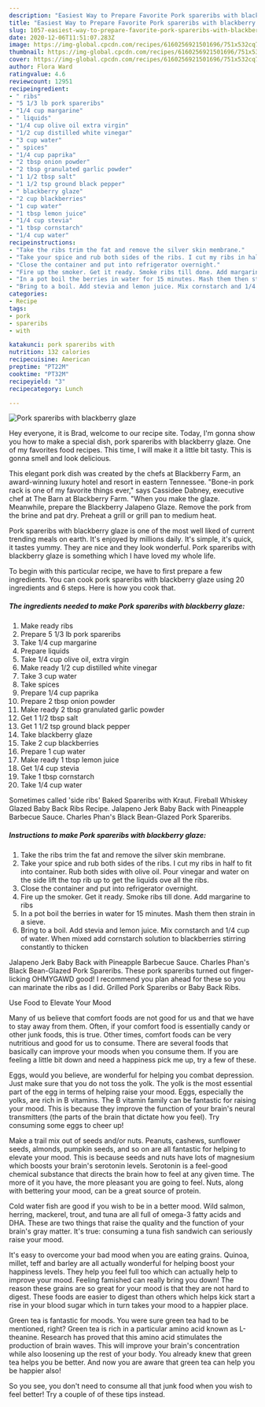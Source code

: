 ```yaml
---
description: "Easiest Way to Prepare Favorite Pork spareribs with blackberry glaze"
title: "Easiest Way to Prepare Favorite Pork spareribs with blackberry glaze"
slug: 1057-easiest-way-to-prepare-favorite-pork-spareribs-with-blackberry-glaze
date: 2020-12-06T11:51:07.283Z
image: https://img-global.cpcdn.com/recipes/6160256921501696/751x532cq70/pork-spareribs-with-blackberry-glaze-recipe-main-photo.jpg
thumbnail: https://img-global.cpcdn.com/recipes/6160256921501696/751x532cq70/pork-spareribs-with-blackberry-glaze-recipe-main-photo.jpg
cover: https://img-global.cpcdn.com/recipes/6160256921501696/751x532cq70/pork-spareribs-with-blackberry-glaze-recipe-main-photo.jpg
author: Flora Ward
ratingvalue: 4.6
reviewcount: 12951
recipeingredient:
- " ribs"
- "5 1/3 lb pork spareribs"
- "1/4 cup margarine"
- " liquids"
- "1/4 cup olive oil extra virgin"
- "1/2 cup distilled white vinegar"
- "3 cup water"
- " spices"
- "1/4 cup paprika"
- "2 tbsp onion powder"
- "2 tbsp granulated garlic powder"
- "1 1/2 tbsp salt"
- "1 1/2 tsp ground black pepper"
- " blackberry glaze"
- "2 cup blackberries"
- "1 cup water"
- "1 tbsp lemon juice"
- "1/4 cup stevia"
- "1 tbsp cornstarch"
- "1/4 cup water"
recipeinstructions:
- "Take the ribs trim the fat and remove the silver skin membrane."
- "Take your spice and rub both sides of the ribs. I cut my ribs in half to fit into container. Rub both sides with olive oil. Pour vinegar and water on the side lift the top rib up to get the liquids ove all the ribs."
- "Close the container and put into refrigerator overnight."
- "Fire up the smoker. Get it ready. Smoke ribs till done. Add margarine to ribs"
- "In a pot boil the berries in water for 15 minutes. Mash them then strain in a sieve."
- "Bring to a boil. Add stevia and lemon juice. Mix cornstarch and 1/4 cup of water. When mixed add cornstarch solution to blackberries stirring constantly to thicken"
categories:
- Recipe
tags:
- pork
- spareribs
- with

katakunci: pork spareribs with 
nutrition: 132 calories
recipecuisine: American
preptime: "PT22M"
cooktime: "PT32M"
recipeyield: "3"
recipecategory: Lunch

---
```



![Pork spareribs with blackberry glaze](https://img-global.cpcdn.com/recipes/6160256921501696/751x532cq70/pork-spareribs-with-blackberry-glaze-recipe-main-photo.jpg)

Hey everyone, it is Brad, welcome to our recipe site. Today, I'm gonna show you how to make a special dish, pork spareribs with blackberry glaze. One of my favorites food recipes. This time, I will make it a little bit tasty. This is gonna smell and look delicious.

This elegant pork dish was created by the chefs at Blackberry Farm, an award-winning luxury hotel and resort in eastern Tennessee. &#34;Bone-in pork rack is one of my favorite things ever,&#34; says Cassidee Dabney, executive chef at The Barn at Blackberry Farm. &#34;When you make the glaze. Meanwhile, prepare the Blackberry Jalapeno Glaze. Remove the pork from the brine and pat dry. Preheat a grill or grill pan to medium heat.

Pork spareribs with blackberry glaze is one of the most well liked of current trending meals on earth. It's enjoyed by millions daily. It's simple, it's quick, it tastes yummy. They are nice and they look wonderful. Pork spareribs with blackberry glaze is something which I have loved my whole life.


To begin with this particular recipe, we have to first prepare a few ingredients. You can cook pork spareribs with blackberry glaze using 20 ingredients and 6 steps. Here is how you cook that.

<!--inarticleads1-->

##### The ingredients needed to make Pork spareribs with blackberry glaze:

1. Make ready  ribs
1. Prepare 5 1/3 lb pork spareribs
1. Take 1/4 cup margarine
1. Prepare  liquids
1. Take 1/4 cup olive oil, extra virgin
1. Make ready 1/2 cup distilled white vinegar
1. Take 3 cup water
1. Take  spices
1. Prepare 1/4 cup paprika
1. Prepare 2 tbsp onion powder
1. Make ready 2 tbsp granulated garlic powder
1. Get 1 1/2 tbsp salt
1. Get 1 1/2 tsp ground black pepper
1. Take  blackberry glaze
1. Take 2 cup blackberries
1. Prepare 1 cup water
1. Make ready 1 tbsp lemon juice
1. Get 1/4 cup stevia
1. Take 1 tbsp cornstarch
1. Take 1/4 cup water


Sometimes called &#39;side ribs&#39; Baked Spareribs with Kraut. Fireball Whiskey Glazed Baby Back Ribs Recipe. Jalapeno Jerk Baby Back with Pineapple Barbecue Sauce. Charles Phan&#39;s Black Bean-Glazed Pork Spareribs. 

<!--inarticleads2-->

##### Instructions to make Pork spareribs with blackberry glaze:

1. Take the ribs trim the fat and remove the silver skin membrane.
1. Take your spice and rub both sides of the ribs. I cut my ribs in half to fit into container. Rub both sides with olive oil. Pour vinegar and water on the side lift the top rib up to get the liquids ove all the ribs.
1. Close the container and put into refrigerator overnight.
1. Fire up the smoker. Get it ready. Smoke ribs till done. Add margarine to ribs
1. In a pot boil the berries in water for 15 minutes. Mash them then strain in a sieve.
1. Bring to a boil. Add stevia and lemon juice. Mix cornstarch and 1/4 cup of water. When mixed add cornstarch solution to blackberries stirring constantly to thicken


Jalapeno Jerk Baby Back with Pineapple Barbecue Sauce. Charles Phan&#39;s Black Bean-Glazed Pork Spareribs. These pork spareribs turned out finger-licking OHMYGAWD good! I recommend you plan ahead for these so you can marinate the ribs as I did. Grilled Pork Spareribs or Baby Back Ribs. 

Use Food to Elevate Your Mood


Many of us believe that comfort foods are not good for us and that we have to stay away from them. Often, if your comfort food is essentially candy or other junk foods, this is true. Other times, comfort foods can be very nutritious and good for us to consume. There are several foods that basically can improve your moods when you consume them. If you are feeling a little bit down and need a happiness pick me up, try a few of these.

Eggs, would you believe, are wonderful for helping you combat depression. Just make sure that you do not toss the yolk. The yolk is the most essential part of the egg in terms of helping raise your mood. Eggs, especially the yolks, are rich in B vitamins. The B vitamin family can be fantastic for raising your mood. This is because they improve the function of your brain's neural transmitters (the parts of the brain that dictate how you feel). Try consuming some eggs to cheer up!

Make a trail mix out of seeds and/or nuts. Peanuts, cashews, sunflower seeds, almonds, pumpkin seeds, and so on are all fantastic for helping to elevate your mood. This is because seeds and nuts have lots of magnesium which boosts your brain's serotonin levels. Serotonin is a feel-good chemical substance that directs the brain how to feel at any given time. The more of it you have, the more pleasant you are going to feel. Nuts, along with bettering your mood, can be a great source of protein.

Cold water fish are good if you wish to be in a better mood. Wild salmon, herring, mackerel, trout, and tuna are all full of omega-3 fatty acids and DHA. These are two things that raise the quality and the function of your brain's gray matter. It's true: consuming a tuna fish sandwich can seriously raise your mood. 

It's easy to overcome your bad mood when you are eating grains. Quinoa, millet, teff and barley are all actually wonderful for helping boost your happiness levels. They help you feel full too which can actually help to improve your mood. Feeling famished can really bring you down! The reason these grains are so great for your mood is that they are not hard to digest. These foods are easier to digest than others which helps kick start a rise in your blood sugar which in turn takes your mood to a happier place.

Green tea is fantastic for moods. You were sure green tea had to be mentioned, right? Green tea is rich in a particular amino acid known as L-theanine. Research has proved that this amino acid stimulates the production of brain waves. This will improve your brain's concentration while also loosening up the rest of your body. You already knew that green tea helps you be better. And now you are aware that green tea can help you be happier also!

So you see, you don't need to consume all that junk food when you wish to feel better! Try  a  couple of  of  these  tips  instead.


